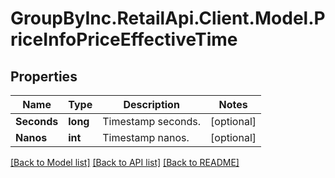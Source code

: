 # GroupByInc.RetailApi.Client.Model.PriceInfoPriceEffectiveTime

## Properties

Name | Type | Description | Notes
------------ | ------------- | ------------- | -------------
**Seconds** | **long** | Timestamp seconds. | [optional] 
**Nanos** | **int** | Timestamp nanos. | [optional] 

[[Back to Model list]](../README.md#documentation-for-models) [[Back to API list]](../README.md#documentation-for-api-endpoints) [[Back to README]](../README.md)

